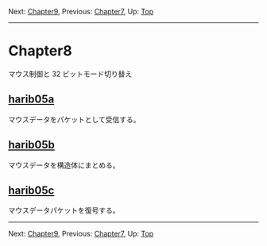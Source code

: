 Next: [Chapter9](chapter9.md), Previous: [Chapter7](chapter7.md), Up: [Top](/README.md)

----

# Chapter8

マウス制御と 32 ビットモード切り替え

## [harib05a](harib05a.md)

マウスデータをパケットとして受信する。

## [harib05b](harib05b.md)

マウスデータを構造体にまとめる。

## [harib05c](harib05c.md)

マウスデータパケットを復号する。

----

Next: [Chapter9](chapter9.md), Previous: [Chapter7](chapter7.md), Up: [Top](/README.md)
